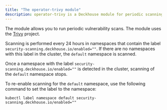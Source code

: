 ```yaml
---
title: "The operator-trivy module"
description: operator-trivy is a Deckhouse module for periodic scanning for vulnerabilities in a Kubernetes cluster.
---
```


The module allows you to run periodic vulnerability scans. The module uses the [Trivy](https://github.com/aquasecurity/trivy) project.

Scanning is performed every 24 hours in namespaces that contain the label `security-scanning.deckhouse.io/enabled=""`.
If there are no namespaces with this label in the cluster, the `default` namespace is scanned.

Once a namespace with the label `security-scanning.deckhouse.io/enabled=""` is detected in the cluster, scanning of the `default` namespace stops.

To re-enable scanning for the `default` namespace, use the following command to set the label to the namespace:

```shell
kubectl label namespace default security-scanning.deckhouse.io/enabled=""
```
